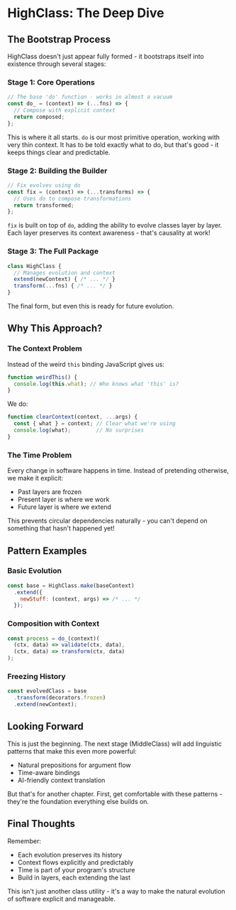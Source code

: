 # HighClass: The Deep Dive

## The Bootstrap Process

HighClass doesn't just appear fully formed - it bootstraps itself into existence through several stages:

### Stage 1: Core Operations
```javascript
// The base 'do' function - works in almost a vacuum
const do_ = (context) => (...fns) => {
  // Compose with explicit context
  return composed;
};
```

This is where it all starts. `do` is our most primitive operation, working with very thin context. It has to be told exactly what to do, but that's good - it keeps things clear and predictable.

### Stage 2: Building the Builder
```javascript
// Fix evolves using do
const fix = (context) => (...transforms) => {
  // Uses do to compose transformations
  return transformed;
};
```

`fix` is built on top of `do`, adding the ability to evolve classes layer by layer. Each layer preserves its context awareness - that's causality at work!

### Stage 3: The Full Package
```javascript
class HighClass {
  // Manages evolution and context
  extend(newContext) { /* ... */ }
  transform(...fns) { /* ... */ }
}
```

The final form, but even this is ready for future evolution.

## Why This Approach?

### The Context Problem
Instead of the weird `this` binding JavaScript gives us:
```javascript
function weirdThis() {
  console.log(this.what); // Who knows what 'this' is?
}
```

We do:
```javascript
function clearContext(context, ...args) {
  const { what } = context; // Clear what we're using
  console.log(what);        // No surprises
}
```

### The Time Problem
Every change in software happens in time. Instead of pretending otherwise, we make it explicit:
- Past layers are frozen
- Present layer is where we work
- Future layer is where we extend

This prevents circular dependencies naturally - you can't depend on something that hasn't happened yet!

## Pattern Examples

### Basic Evolution
```javascript
const base = HighClass.make(baseContext)
  .extend({
    newStuff: (context, args) => /* ... */
  });
```

### Composition with Context
```javascript
const process = do_(context)(
  (ctx, data) => validate(ctx, data),
  (ctx, data) => transform(ctx, data)
);
```

### Freezing History
```javascript
const evolvedClass = base
  .transform(decorators.frozen)
  .extend(newContext);
```

## Looking Forward

This is just the beginning. The next stage (MiddleClass) will add linguistic patterns that make this even more powerful:
- Natural prepositions for argument flow
- Time-aware bindings
- AI-friendly context translation

But that's for another chapter. First, get comfortable with these patterns - they're the foundation everything else builds on.

## Final Thoughts

Remember:
- Each evolution preserves its history
- Context flows explicitly and predictably
- Time is part of your program's structure
- Build in layers, each extending the last

This isn't just another class utility - it's a way to make the natural evolution of software explicit and manageable.